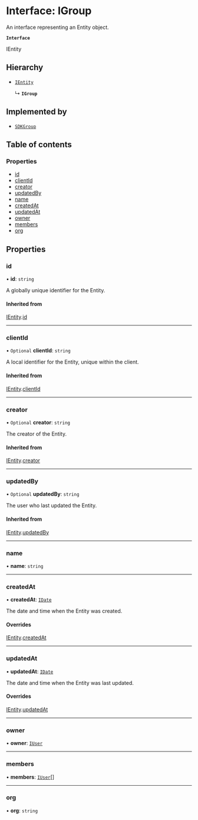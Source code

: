 # Interface: IGroup

An interface representing an Entity object.

**`Interface`**

IEntity

## Hierarchy

- [`IEntity`](IEntity.md)

  ↳ **`IGroup`**

## Implemented by

- [`SDKGroup`](../classes/SDKGroup.md)

## Table of contents

### Properties

- [id](IGroup.md#id)
- [clientId](IGroup.md#clientid)
- [creator](IGroup.md#creator)
- [updatedBy](IGroup.md#updatedby)
- [name](IGroup.md#name)
- [createdAt](IGroup.md#createdat)
- [updatedAt](IGroup.md#updatedat)
- [owner](IGroup.md#owner)
- [members](IGroup.md#members)
- [org](IGroup.md#org)

## Properties

### id

• **id**: `string`

A globally unique identifier for the Entity.

#### Inherited from

[IEntity](IEntity.md).[id](IEntity.md#id)

___

### clientId

• `Optional` **clientId**: `string`

A local identifier for the Entity, unique within the client.

#### Inherited from

[IEntity](IEntity.md).[clientId](IEntity.md#clientid)

___

### creator

• `Optional` **creator**: `string`

The creator of the Entity.

#### Inherited from

[IEntity](IEntity.md).[creator](IEntity.md#creator)

___

### updatedBy

• `Optional` **updatedBy**: `string`

The user who last updated the Entity.

#### Inherited from

[IEntity](IEntity.md).[updatedBy](IEntity.md#updatedby)

___

### name

• **name**: `string`

___

### createdAt

• **createdAt**: [`IDate`](../modules.md#idate)

The date and time when the Entity was created.

#### Overrides

[IEntity](IEntity.md).[createdAt](IEntity.md#createdat)

___

### updatedAt

• **updatedAt**: [`IDate`](../modules.md#idate)

The date and time when the Entity was last updated.

#### Overrides

[IEntity](IEntity.md).[updatedAt](IEntity.md#updatedat)

___

### owner

• **owner**: [`IUser`](IUser.md)

___

### members

• **members**: [`IUser`](IUser.md)[]

___

### org

• **org**: `string`

